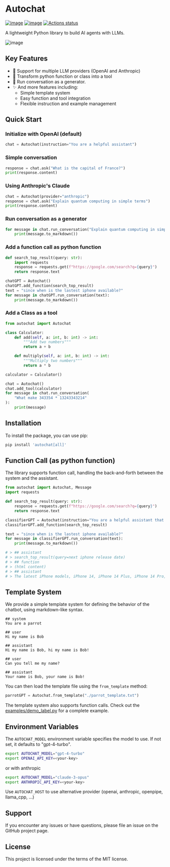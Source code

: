 # Autochat

[![image](https://img.shields.io/pypi/v/autochat.svg)](https://pypi.python.org/pypi/autochat)
[![image](https://img.shields.io/github/license/BenderV/autochat)](https://github.com/BenderV/autochat/blob/master/LICENSE)
[![Actions status](https://github.com/BenderV/autochat/actions/workflows/test.yml/badge.svg)](https://github.com/BenderV/autochat/actions)

A lightweight Python library to build AI agents with LLMs.

![image](https://www-cdn.anthropic.com/images/4zrzovbb/website/58d9f10c985c4eb5d53798dea315f7bb5ab6249e-2401x1000.png)

## Key Features

- 🤝 Support for multiple LLM providers (OpenAI and Anthropic)
- 🐍 Transform python function or class into a tool
- 🔁 Run conversation as a generator.
- ✨ And more features including:
  - Simple template system
  - Easy function and tool integration
  - Flexible instruction and example management

## Quick Start

### Initialize with OpenAI (default)

```python
chat = Autochat(instruction="You are a helpful assistant")
```

### Simple conversation

```python
response = chat.ask("What is the capital of France?")
print(response.content)
```

### Using Anthropic's Claude

```python
chat = Autochat(provider="anthropic")
response = chat.ask("Explain quantum computing in simple terms")
print(response.content)
```

### Run conversation as a generator

```python
for message in chat.run_conversation("Explain quantum computing in simple terms"):
    print(message.to_markdown())
```

### Add a function call as python function

```python
def search_top_result(query: str):
    import requests
    response = requests.get(f"https://google.com/search?q={query}")
    return response.text

chatGPT = Autochat()
chatGPT.add_function(search_top_result)
text = "since when is the lastest iphone available?"
for message in chatGPT.run_conversation(text):
    print(message.to_markdown())
```

### Add a Class as a tool

```python
from autochat import Autochat

class Calculator:
    def add(self, a: int, b: int) -> int:
        """Add two numbers"""
        return a + b

    def multiply(self, a: int, b: int) -> int:
        """Multiply two numbers"""
        return a * b

calculator = Calculator()

chat = Autochat()
chat.add_tool(calculator)
for message in chat.run_conversation(
    "What make 343354 * 13243343214"
):
    print(message)
```

## Installation

To install the package, you can use pip:

```bash
pip install 'autochat[all]'
```

## Function Call (as python function)

The library supports function call, handling the back-and-forth between the system and the assistant.

```python
from autochat import Autochat, Message
import requests

def search_top_result(query: str):
    response = requests.get(f"https://google.com/search?q={query}")
    return response.text

classifierGPT = Autochat(instruction="You are a helpful assistant that can search the web for information")
classifierGPT.add_function(search_top_result)

text = "since when is the lastest iphone available?"
for message in classifierGPT.run_conversation(text):
    print(message.to_markdown())

# > ## assistant
# > search_top_result(query=next iphone release date)
# > ## function
# > (html content)
# > ## assistant
# > The latest iPhone models, iPhone 14, iPhone 14 Plus, iPhone 14 Pro, and iPhone 14 Pro Max, were released on September 16, 2022.

```

## Template System

We provide a simple template system for defining the behavior of the chatbot, using markdown-like syntax.

```
## system
You are a parrot

## user
Hi my name is Bob

## assistant
Hi my name is Bob, hi my name is Bob!

## user
Can you tell me my name?

## assistant
Your name is Bob, your name is Bob!
```

You can then load the template file using the `from_template` method:

```python
parrotGPT = Autochat.from_template("./parrot_template.txt")
```

The template system also supports function calls. Check out the [examples/demo_label.py](examples/demo_label.py) for a complete example.

## Environment Variables

The `AUTOCHAT_MODEL` environment variable specifies the model to use. If not set, it defaults to "gpt-4-turbo".

```bash
export AUTOCHAT_MODEL="gpt-4-turbo"
export OPENAI_API_KEY=<your-key>
```

or with anthropic

```bash
export AUTOCHAT_MODEL="claude-3-opus"
export ANTHROPIC_API_KEY=<your-key>
```

Use `AUTOCHAT_HOST` to use alternative provider (openai, anthropic, openpipe, llama_cpp, ...)

## Support

If you encounter any issues or have questions, please file an issue on the GitHub project page.

## License

This project is licensed under the terms of the MIT license.

